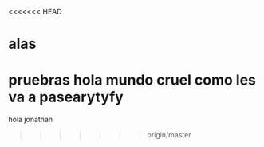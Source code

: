 <<<<<<< HEAD
# alas
pruebras hola mundo cruel como les va a pasearytyfy
=======
hola jonathan
>>>>>>> origin/master
